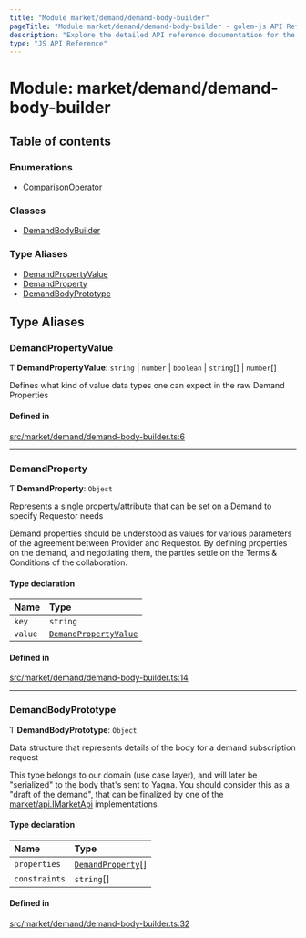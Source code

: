 ```yaml
---
title: "Module market/demand/demand-body-builder"
pageTitle: "Module market/demand/demand-body-builder - golem-js API Reference"
description: "Explore the detailed API reference documentation for the Module market/demand/demand-body-builder within the golem-js SDK for the Golem Network."
type: "JS API Reference"
---
```

# Module: market/demand/demand-body-builder

## Table of contents

### Enumerations

- [ComparisonOperator](../enums/market_demand_demand_body_builder.ComparisonOperator)

### Classes

- [DemandBodyBuilder](../classes/market_demand_demand_body_builder.DemandBodyBuilder)

### Type Aliases

- [DemandPropertyValue](market_demand_demand_body_builder#demandpropertyvalue)
- [DemandProperty](market_demand_demand_body_builder#demandproperty)
- [DemandBodyPrototype](market_demand_demand_body_builder#demandbodyprototype)

## Type Aliases

### DemandPropertyValue

Ƭ **DemandPropertyValue**: `string` \| `number` \| `boolean` \| `string`[] \| `number`[]

Defines what kind of value data types one can expect in the raw Demand Properties

#### Defined in

[src/market/demand/demand-body-builder.ts:6](https://github.com/golemfactory/golem-js/blob/ed1cf1df/src/market/demand/demand-body-builder.ts#L6)

___

### DemandProperty

Ƭ **DemandProperty**: `Object`

Represents a single property/attribute that can be set on a Demand to specify Requestor needs

Demand properties should be understood as values for various parameters of the agreement between Provider and Requestor.
By defining properties on the demand, and negotiating them, the parties settle on the Terms & Conditions of the collaboration.

#### Type declaration

| Name | Type |
| :------ | :------ |
| `key` | `string` |
| `value` | [`DemandPropertyValue`](market_demand_demand_body_builder#demandpropertyvalue) |

#### Defined in

[src/market/demand/demand-body-builder.ts:14](https://github.com/golemfactory/golem-js/blob/ed1cf1df/src/market/demand/demand-body-builder.ts#L14)

___

### DemandBodyPrototype

Ƭ **DemandBodyPrototype**: `Object`

Data structure that represents details of the body for a demand subscription request

This type belongs to our domain (use case layer), and will later be "serialized" to the body that's sent to
Yagna. You should consider this as a "draft of the demand", that can be finalized by one of the [market/api.IMarketApi](../interfaces/market_api.IMarketApi)
implementations.

#### Type declaration

| Name | Type |
| :------ | :------ |
| `properties` | [`DemandProperty`](market_demand_demand_body_builder#demandproperty)[] |
| `constraints` | `string`[] |

#### Defined in

[src/market/demand/demand-body-builder.ts:32](https://github.com/golemfactory/golem-js/blob/ed1cf1df/src/market/demand/demand-body-builder.ts#L32)
